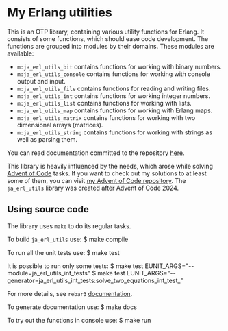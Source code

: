 # My Erlang utilities

This is an OTP library, containing various utility functions for Erlang.
It consists of some functions, which should ease code development.
The functions are grouped into modules by their domains. These modules are available:
* `m:ja_erl_utils_bit` contains functions for working with binary numbers.
* `m:ja_erl_utils_console` contains functions for working with console output and input.
* `m:ja_erl_utils_file` contains functions for reading and writing files.
* `m:ja_erl_utils_int` contains functions for working integer numbers.
* `m:ja_erl_utils_list` contains functions for working with lists.
* `m:ja_erl_utils_map` contains functions for working with Erlang maps.
* `m:ja_erl_utils_matrix` contains functions for working with two dimensional arrays (matrices).
* `m:ja_erl_utils_string` contains functions for working with strings as well as parsing them.

You can read documentation committed to the repository [here](https://rawcdn.githack.com/Juliusan/ja_erl_utils/master/doc/index.html).

This library is heavily influenced by the needs, which arose while solving [Advent of Code](https://adventofcode.com/) tasks.
If you want to check out my solutions to at least some of them, you can visit [my Advent of Code repository](https://github.com/Juliusan/adventofcode).
The `ja_erl_utils` library was created after Advent of Code 2024.

## Using source code

The library uses `make` to do its regular tasks.

To build `ja_erl_utils` use:
    $ make compile

To run all the unit tests use:
    $ make test

It is possible to run only some tests:
    $ make test EUNIT_ARGS="--module=ja_erl_utils_int_tests"
    $ make test EUNIT_ARGS="--generator=ja_erl_utils_int_tests:solve_two_equations_int_test_"

For more details, see `rebar3` [documentation](https://rebar3.org/docs/commands/#eunit).

To generate documentation use:
    $ make docs

To try out the functions in console use:
    $ make run
